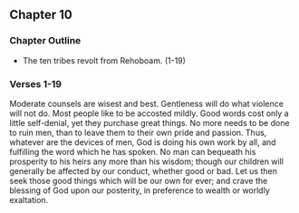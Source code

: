 ## Chapter 10

### Chapter Outline

- The ten tribes revolt from Rehoboam. (1-19)

### Verses 1-19

Moderate counsels are wisest and best. Gentleness will do what violence will not do. Most people like to be accosted mildly. Good words cost only a little self-denial, yet they purchase great things. No more needs to be done to ruin men, than to leave them to their own pride and passion. Thus, whatever are the devices of men, God is doing his own work by all, and fulfilling the word which he has spoken. No man can bequeath his prosperity to his heirs any more than his wisdom; though our children will generally be affected by our conduct, whether good or bad. Let us then seek those good things which will be our own for ever; and crave the blessing of God upon our posterity, in preference to wealth or worldly exaltation.


